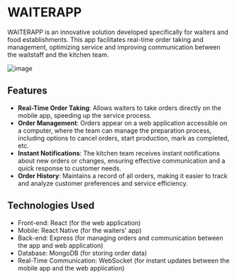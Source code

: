 
# WAITERAPP

WAITERAPP is an innovative solution developed specifically for waiters and food establishments. This app facilitates real-time order taking and management, optimizing service and improving communication between the waitstaff and the kitchen team.

![image](https://github.com/user-attachments/assets/40fc72cc-019e-43b8-ac9a-96400c9b9981)

## Features

- **Real-Time Order Taking**: Allows waiters to take orders directly on the mobile app, speeding up the service process.
- **Order Management**: Orders appear on a web application accessible on a computer, where the team can manage the preparation process, including options to cancel orders, start production, mark as completed, etc.
- **Instant Notifications**: The kitchen team receives instant notifications about new orders or changes, ensuring effective communication and a quick response to customer needs.
- **Order History**: Maintains a record of all orders, making it easier to track and analyze customer preferences and service efficiency.

## Technologies Used

- Front-end: React (for the web application)
- Mobile: React Native (for the waiters' app)
- Back-end: Express (for managing orders and communication between the app and web application)
- Database: MongoDB (for storing order data)
- Real-Time Communication: WebSocket (for instant updates between the mobile app and the web application)
